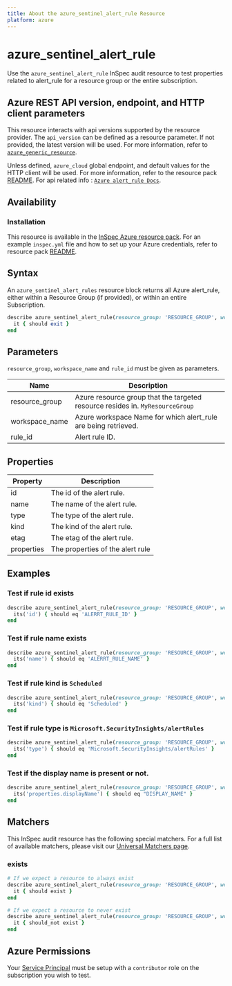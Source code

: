 ```yaml
---
title: About the azure_sentinel_alert_rule Resource
platform: azure
---
```


# azure_sentinel_alert_rule

Use the `azure_sentinel_alert_rule` InSpec audit resource to test properties related to alert_rule for a resource group or the entire subscription.

## Azure REST API version, endpoint, and HTTP client parameters

This resource interacts with api versions supported by the resource provider.
The `api_version` can be defined as a resource parameter.
If not provided, the latest version will be used.
For more information, refer to [`azure_generic_resource`](azure_generic_resource.md).

Unless defined, `azure_cloud` global endpoint, and default values for the HTTP client will be used.
For more information, refer to the resource pack [README](../../README.md).
For api related info : [`Azure alert_rule Docs`](https://docs.microsoft.com/en-us/rest/api/securityinsights/stable/alert-rules/get).
## Availability

### Installation

This resource is available in the [InSpec Azure resource pack](https://github.com/inspec/inspec-azure).
For an example `inspec.yml` file and how to set up your Azure credentials, refer to resource pack [README](../../README.md#Service-Principal).

## Syntax

An `azure_sentinel_alert_rules` resource block returns all Azure alert_rule, either within a Resource Group (if provided), or within an entire Subscription.

```ruby
describe azure_sentinel_alert_rule(resource_group: 'RESOURCE_GROUP', workspace_name: 'WORKSPACE_NAME', rule_id: 'RULE_ID') do
  it { should exit }
end
```

## Parameters

`resource_group`, `workspace_name` and `rule_id` must be given as parameters.

| Name                           | Description                                                                       |
|--------------------------------|-----------------------------------------------------------------------------------|
| resource_group                 | Azure resource group that the targeted resource resides in. `MyResourceGroup`     |
| workspace_name                 | Azure workspace Name for which alert_rule are being retrieved. |
| rule_id                        | Alert rule ID. |

## Properties

| Property                  | Description                       |
| ------------------------- | --------------------------------- |
| id                        | The id of the alert rule.         |
| name                      | The name of the alert rule.       |
| type                      | The type of the alert rule.       |
| kind                      | The kind of the alert rule.       |
| etag                      | The etag of the alert rule.       |
| properties                | The properties of the alert rule  |

## Examples

### Test if rule id exists

```ruby
describe azure_sentinel_alert_rule(resource_group: 'RESOURCE_GROUP', workspace_name: 'WORKSPACE_NAME', rule_id: 'RULE_ID') do
  its('id') { should eq 'ALERRT_RULE_ID' }
end
```

### Test if rule name exists

```ruby
describe azure_sentinel_alert_rule(resource_group: 'RESOURCE_GROUP', workspace_name: 'WORKSPACE_NAME', rule_id: 'RULE_ID') do
  its('name') { should eq 'ALERRT_RULE_NAME' }
end
```

### Test if rule kind is `Scheduled`

```ruby
describe azure_sentinel_alert_rule(resource_group: 'RESOURCE_GROUP', workspace_name: 'WORKSPACE_NAME', rule_id: 'RULE_ID') do
  its('kind') { should eq 'Scheduled' }
end
```

### Test if rule type is `Microsoft.SecurityInsights/alertRules`

```ruby
describe azure_sentinel_alert_rule(resource_group: 'RESOURCE_GROUP', workspace_name: 'WORKSPACE_NAME', rule_id: 'RULE_ID') do
  its('type') { should eq 'Microsoft.SecurityInsights/alertRules' }
end
```

### Test if the display name is present or not.

```ruby
describe azure_sentinel_alert_rule(resource_group: 'RESOURCE_GROUP', workspace_name: 'WORKSPACE_NAME', rule_id: 'RULE_ID') do
  its('properties.displayName') { should eq "DISPLAY_NAME" }
end
```

## Matchers

This InSpec audit resource has the following special matchers. For a full list of available matchers, please visit our [Universal Matchers page](https://www.inspec.io/docs/reference/matchers/).

### exists

```ruby
# If we expect a resource to always exist
describe azure_sentinel_alert_rule(resource_group: 'RESOURCE_GROUP', workspace_name: 'WORKSPACE_NAME', rule_id: 'RULE_ID') do
  it { should exist }
end

# If we expect a resource to never exist
describe azure_sentinel_alert_rule(resource_group: 'RESOURCE_GROUP', workspace_name: 'WORKSPACE_NAME', rule_id: 'RULE_ID') do
  it { should_not exist }
end
```

## Azure Permissions

Your [Service Principal](https://docs.microsoft.com/en-us/azure/azure-resource-manager/resource-group-create-service-principal-portal) must be setup with a `contributor` role on the subscription you wish to test.
